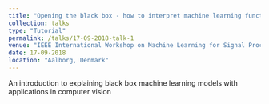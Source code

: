 ```yaml
---
title: "Opening the black box - how to interpret machine learning functions and their decisions"
collection: talks
type: "Tutorial"
permalink: /talks/17-09-2018-talk-1
venue: "IEEE International Workshop on Machine Learning for Signal Processing 2018"
date: 17-09-2018
location: "Aalborg, Denmark"
---
```


An introduction to explaining black box machine learning models with applications in computer vision
